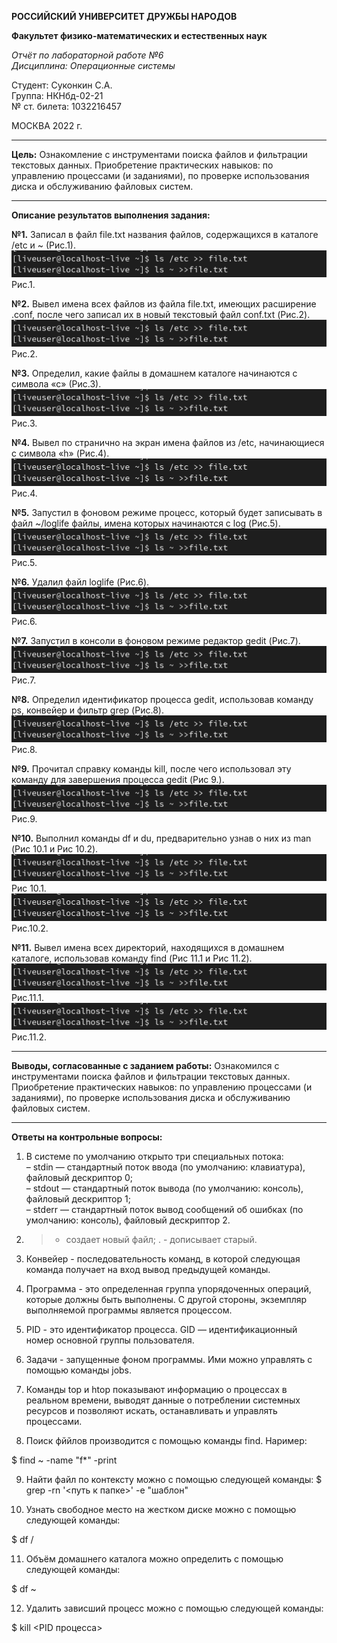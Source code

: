 **РОССИЙСКИЙ УНИВЕРСИТЕТ ДРУЖБЫ НАРОДОВ**

**Факультет физико-математических и естественных наук**

*Отчёт по лабораторной работе №6  
Дисциплина: Операционные системы*

Студент: Суконкин С.А.  
Группа: НКНбд-02-21  
№ ст. билета: 1032216457                                       

МОСКВА
2022 г.

---

**Цель:**
Ознакомление c инструментами поиска файлов и фильтрации текстовых данных. Приобретение практических навыков: по управлению процессами (и заданиями), по проверке использования диска и обслуживанию файловых систем.

---

**Описание результатов выполнения задания:**

**№1.**
Записал в файл file.txt названия файлов, содержащихся в каталоге /etc и ~ (Рис.1).  
![6.1](https://github.com/sasukonkin/Otchyoty/blob/main/New%20folder%20(6)/6.1.png?raw=true)  
Рис.1. 

**№2.**
Вывел имена всех файлов из файла file.txt, имеющих расширение .conf, после  чего записал их в новый текстовый файл conf.txt (Рис.2).  
![6.1](https://github.com/sasukonkin/Otchyoty/blob/main/New%20folder%20(6)/6.1.png?raw=true)  
Рис.2.

**№3.**
Определил, какие файлы в домашнем каталоге начинаются с символа «с» (Рис.3).  
![6.1](https://github.com/sasukonkin/Otchyoty/blob/main/New%20folder%20(6)/6.1.png?raw=true)  
Рис.3.

**№4.**
Вывел по странично на экран имена файлов из /etc, начинающиеся с символа «h» (Рис.4).  
![6.1](https://github.com/sasukonkin/Otchyoty/blob/main/New%20folder%20(6)/6.1.png?raw=true)  
Рис.4.

**№5.**
Запустил в фоновом режиме процесс, который будет записывать в файл ~/loglife файлы, имена которых начинаются с log (Рис.5).  
![6.1](https://github.com/sasukonkin/Otchyoty/blob/main/New%20folder%20(6)/6.1.png?raw=true)  
Рис.5.

**№6.**
Удалил файл loglife (Рис.6).  
![6.1](https://github.com/sasukonkin/Otchyoty/blob/main/New%20folder%20(6)/6.1.png?raw=true)  
Рис.6.

**№7.**
Запустил в консоли в фоновом режиме редактор gedit (Рис.7).  
![6.1](https://github.com/sasukonkin/Otchyoty/blob/main/New%20folder%20(6)/6.1.png?raw=true)  
Рис.7.

**№8.**
Определил идентификатор процесса gedit, использовав команду ps, конвейер и фильтр grep (Рис.8).  
![6.1](https://github.com/sasukonkin/Otchyoty/blob/main/New%20folder%20(6)/6.1.png?raw=true)  
Рис.8.

**№9.**
Прочитал справку команды kill, после чего использовал эту команду для завершения процесса gedit (Рис 9.).   
![6.1](https://github.com/sasukonkin/Otchyoty/blob/main/New%20folder%20(6)/6.1.png?raw=true)  
Рис.9.

**№10.**
Выполнил команды df и du, предварительно узнав о них из man (Рис 10.1 и Рис 10.2).    
![6.1](https://github.com/sasukonkin/Otchyoty/blob/main/New%20folder%20(6)/6.1.png?raw=true)  
Рис 10.1.
![6.1](https://github.com/sasukonkin/Otchyoty/blob/main/New%20folder%20(6)/6.1.png?raw=true)  
Рис.10.2.

**№11.**
Вывел имена всех директорий, находящихся в домашнем каталоге, использовав команду find (Рис 11.1 и Рис 11.2).    
![6.1](https://github.com/sasukonkin/Otchyoty/blob/main/New%20folder%20(6)/6.1.png?raw=true)  
Рис.11.1.
![6.1](https://github.com/sasukonkin/Otchyoty/blob/main/New%20folder%20(6)/6.1.png?raw=true)  
Рис.11.2.

---

**Выводы, согласованные с заданием работы:**
Ознакомился с инструментами поиска файлов и фильтрации текстовых данных. Приобретение практических навыков: по управлению процессами (и заданиями), по проверке использования диска и обслуживанию файловых систем.

---

**Ответы на контрольные вопросы:**
1. В системе по умолчанию открыто три специальных потока:    
 – stdin — стандартный поток ввода (по умолчанию: клавиатура), файловый дескриптор 0;  
 – stdout — стандартный поток вывода (по умолчанию: консоль), файловый
дескриптор 1;  
 – stderr — стандартный поток вывод сообщений об ошибках (по
умолчанию: консоль), файловый дескриптор 2.

2. > - создает новый файл; . - дописывает старый.

3. Конвейер - последовательность команд, в которой следующая команда получает на вход вывод предыдущей команды.

4. Программа - это определенная группа упорядоченных операций, которые должны быть выполнены. С другой стороны, экземпляр выполняемой программы является процессом.

5. PID - это идентификатор процесса. GID — идентификационный номер основной группы пользователя.

6. Задачи - запущенные фоном программы. Ими можно управлять с помощью
команды jobs.

7. Команды top и htop показывают информацию о процессах в реальном времени, выводят данные о потреблении системных ресурсов и позволяют искать, останавливать и управлять процессами.

8. Поиск фййлов производится с помощью команды find. Наример:

$ find ~ -name "f*" -print

9. Найти файл по контексту можно с помощью следующей команды:
$ grep -rn '<путь к папке>' -e "шаблон"

10. Узнать свободное место на жестком диске можно с помощью следующей
команды:

$ df /

11. Объём домашнего каталога можно определить с помощью следующей команды:

$ df ~

12. Удалить зависший процесс можно с помощью следующей команды:

$ kill <PID процесса>
